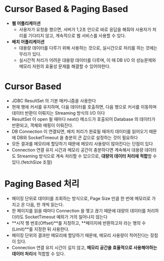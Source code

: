 # Cursor Based & Paging Based

- **웹 어플리케이션**
    - 사용자가 요청을 했으면, 서버가 1,2초 안으로 바로 응답을 해줘야 사용자가 처리를 기다리지 않고, 계속적으로 웹 서비스를 사용할 수 있다.
- **배치 어플리케이션**
    - 대용량 데이터를 다루기 위해 사용하는 것으로, 실시간으로 처리를 하는 것에는 무리가 있다.
    - 실시간적 처리가 어려운 대용량 데이터를 다루며, 이 때 DB I/O 의 성능문제와 메모리 자원의 효율성 문제를 해결할 수 있어야한다.

# Cursor Based

- JDBC ResultSet 의 기본 매커니즘을 사용한다
- 현재 행에 커서를 유지하며, 다음 데이터를 호출하면, 다음 행으로 커서를 이동하며 데이터 반환이 이뤄지는 Streaming 방식의 I/O 이다
- ResultSet 이 open 될 때마다 next() 메소드가 호출되어 Database 의 데이터가 반환되고, 객체와 매핑이 이뤄진다.
- DB Connection 이 연결되면, 배치 처리가 완료될 때까지 데이터를 읽어오기 때문에 DB와 SocketTimeout 을 충분히 큰 값으로 설정하는 것이 필요하다
- 모든 결과를 메모리에 할당하기 때문에 메모리 사용량이 많아진다는 단점이 있다
- Connection 연결 유지 시간과 메모리 공간이 충분하다면 계속해서 대용량 데이터도 Streaming 방식으로 계속 처리할 수 있으므로, **대량의 데이터 처리에 적합**할 수 있다.(fetchSize 조절)

# Paging Based 처리

- 페이징 단위로 데이터를 조회하는 방식으로, Page Size 만큼 한 번에 메모리로 가지고 온 다음, 한 개씩 읽는다.
- 한 페이지를 읽을 때마다 Connection 을 맺고 끊기 때문에 대량의 데이터를 처리하더라도 SocketTimeout 예외가 거의 일어나지 않는다
- **시작 행 번호(Offset)**를 지정하고, **페이지에 반환하고자 라는 행의 수(Limit)**를 지정한 뒤 사용한다.
- 페이징 단위의 결과만 메모리에 할당하기 때문에, 메모리 사용량이 적어진다는 장점이 있다.
- Connection 연결 유지 시간이 길지 않고, **메모리 공간을 효율적으로 사용해야하는 데이터 처리**에 적합할 수 있다.
